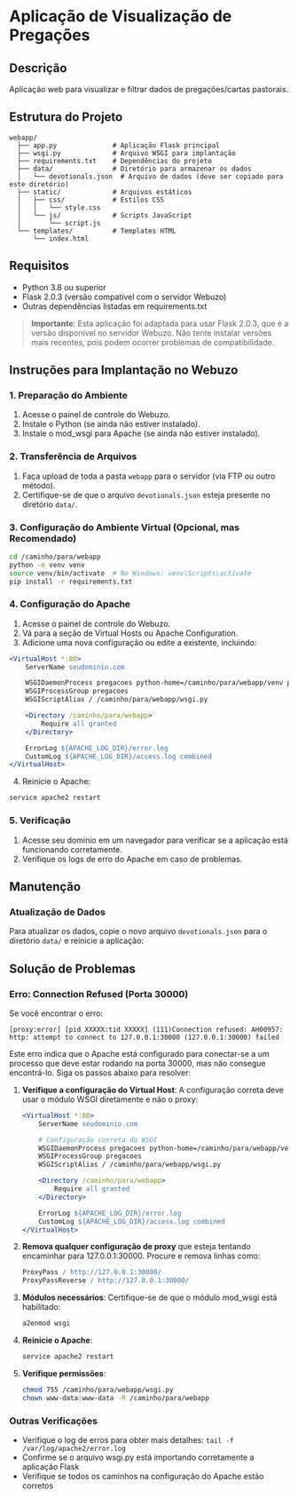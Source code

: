 # Aplicação de Visualização de Pregações

## Descrição

Aplicação web para visualizar e filtrar dados de pregações/cartas pastorais.

## Estrutura do Projeto

```
webapp/
  ├── app.py              # Aplicação Flask principal
  ├── wsgi.py             # Arquivo WSGI para implantação
  ├── requirements.txt    # Dependências do projeto
  ├── data/               # Diretório para armazenar os dados
  │   └── devotionals.json  # Arquivo de dados (deve ser copiado para este diretório)
  ├── static/             # Arquivos estáticos
  │   ├── css/            # Estilos CSS
  │   │   └── style.css
  │   └── js/             # Scripts JavaScript
  │       └── script.js
  └── templates/          # Templates HTML
      └── index.html
```

## Requisitos

- Python 3.8 ou superior
- Flask 2.0.3 (versão compatível com o servidor Webuzo)
- Outras dependências listadas em requirements.txt

> **Importante**: Esta aplicação foi adaptada para usar Flask 2.0.3, que é a versão disponível no servidor Webuzo. Não tente instalar versões mais recentes, pois podem ocorrer problemas de compatibilidade.

## Instruções para Implantação no Webuzo

### 1. Preparação do Ambiente

1. Acesse o painel de controle do Webuzo.
2. Instale o Python (se ainda não estiver instalado).
3. Instale o mod_wsgi para Apache (se ainda não estiver instalado).

### 2. Transferência de Arquivos

1. Faça upload de toda a pasta `webapp` para o servidor (via FTP ou outro método).
2. Certifique-se de que o arquivo `devotionals.json` esteja presente no diretório `data/`.

### 3. Configuração do Ambiente Virtual (Opcional, mas Recomendado)

```bash
cd /caminho/para/webapp
python -m venv venv
source venv/bin/activate  # No Windows: venv\Scripts\activate
pip install -r requirements.txt
```

### 4. Configuração do Apache

1. Acesse o painel de controle do Webuzo.
2. Vá para a seção de Virtual Hosts ou Apache Configuration.
3. Adicione uma nova configuração ou edite a existente, incluindo:

```apache
<VirtualHost *:80>
    ServerName seudominio.com

    WSGIDaemonProcess pregacoes python-home=/caminho/para/webapp/venv python-path=/caminho/para/webapp
    WSGIProcessGroup pregacoes
    WSGIScriptAlias / /caminho/para/webapp/wsgi.py

    <Directory /caminho/para/webapp>
        Require all granted
    </Directory>

    ErrorLog ${APACHE_LOG_DIR}/error.log
    CustomLog ${APACHE_LOG_DIR}/access.log combined
</VirtualHost>
```

4. Reinicie o Apache:

```bash
service apache2 restart
```

### 5. Verificação

1. Acesse seu domínio em um navegador para verificar se a aplicação está funcionando corretamente.
2. Verifique os logs de erro do Apache em caso de problemas.

## Manutenção

### Atualização de Dados

Para atualizar os dados, copie o novo arquivo `devotionals.json` para o diretório `data/` e reinicie a aplicação:

## Solução de Problemas

### Erro: Connection Refused (Porta 30000)

Se você encontrar o erro:

```
[proxy:error] [pid XXXXX:tid XXXXX] (111)Connection refused: AH00957: http: attempt to connect to 127.0.0.1:30000 (127.0.0.1:30000) failed
```

Este erro indica que o Apache está configurado para conectar-se a um processo que deve estar rodando na porta 30000, mas não consegue encontrá-lo. Siga os passos abaixo para resolver:

1. **Verifique a configuração do Virtual Host**:
   A configuração correta deve usar o módulo WSGI diretamente e não o proxy:

   ```apache
   <VirtualHost *:80>
       ServerName seudominio.com

       # Configuração correta do WSGI
       WSGIDaemonProcess pregacoes python-home=/caminho/para/webapp/venv python-path=/caminho/para/webapp
       WSGIProcessGroup pregacoes
       WSGIScriptAlias / /caminho/para/webapp/wsgi.py

       <Directory /caminho/para/webapp>
           Require all granted
       </Directory>

       ErrorLog ${APACHE_LOG_DIR}/error.log
       CustomLog ${APACHE_LOG_DIR}/access.log combined
   </VirtualHost>
   ```

2. **Remova qualquer configuração de proxy** que esteja tentando encaminhar para 127.0.0.1:30000. Procure e remova linhas como:

   ```apache
   ProxyPass / http://127.0.0.1:30000/
   ProxyPassReverse / http://127.0.0.1:30000/
   ```

3. **Módulos necessários**: Certifique-se de que o módulo mod_wsgi está habilitado:

   ```bash
   a2enmod wsgi
   ```

4. **Reinicie o Apache**:

   ```bash
   service apache2 restart
   ```

5. **Verifique permissões**:
   ```bash
   chmod 755 /caminho/para/webapp/wsgi.py
   chown www-data:www-data -R /caminho/para/webapp
   ```

### Outras Verificações

- Verifique o log de erros para obter mais detalhes: `tail -f /var/log/apache2/error.log`
- Confirme se o arquivo wsgi.py está importando corretamente a aplicação Flask
- Verifique se todos os caminhos na configuração do Apache estão corretos
